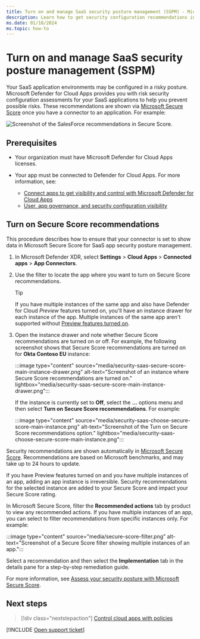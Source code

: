 ```yaml
---
title: Turn on and manage SaaS security posture management (SSPM) - Microsoft Defender for Cloud Apps
description: Learn how to get security configuration recommendations in Defender for Cloud Apps for your organization's SaaS applications.
ms.date: 01/18/2024
ms.topic: how-to
---
```


# Turn on and manage SaaS security posture management (SSPM)

Your SaaS application environments may be configured in a risky posture. Microsoft Defender for Cloud Apps provides you with risk security configuration assessments for your SaaS applications to help you prevent possible risks. These recommendations are shown via [Microsoft Secure Score](/microsoft-365/security/defender-endpoint/tvm-security-recommendation) once you have a connector to an application. For example:

![Screenshot of the SalesForce recommendations in Secure Score.](media/security-saas-sspm-in-secure-score-salesforce-filter.png)

## Prerequisites

- Your organization must have Microsoft Defender for Cloud Apps licenses.
- Your app must be connected to Defender for Cloud Apps. For more information, see:

    - [Connect apps to get visibility and control with Microsoft Defender for Cloud Apps](enable-instant-visibility-protection-and-governance-actions-for-your-apps.md)
    - [User, app governance, and security configuration visibility](enable-instant-visibility-protection-and-governance-actions-for-your-apps.md#user-app-governance-and-security-configuration-visibility)

## Turn on Secure Score recommendations

This procedure describes how to ensure that your connector is set to show data in Microsoft Secure Score for SaaS app security posture management.

1. In Microsoft Defender XDR, select **Settings** > **Cloud Apps** > **Connected apps** > **App Connectors**.

1. Use the filter to locate the app where you want to turn on Secure Score recommendations.

    > [!TIP]
    > If you have multiple instances of the same app and also have Defender for Cloud *Preview* features turned on, you'll have an instance drawer for each instance of the app. Multiple instances of the same app aren't supported without [Preview features turned on](preview-features.md).
    >

1. Open the instance drawer and note whether Secure Score recommendations are turned on or off. For example, the following screenshot shows that Secure Score recommendations are turned on for **Okta Contoso EU** instance:

    :::image type="content" source="media/security-saas-secure-score-main-instance-drawer.png" alt-text="Screenshot of an instance where Secure Score recommendations are turned on." lightbox="media/security-saas-secure-score-main-instance-drawer.png":::

    If the instance is currently set to **Off**, select the **...** options menu and then select **Turn on Secure Score recommendations**. For example:

    :::image type="content" source="media/security-saas-choose-secure-score-main-instance.png" alt-text="Screenshot of the Turn on Secure Score recommendations option." lightbox="media/security-saas-choose-secure-score-main-instance.png":::

Security recommendations are shown automatically in [Microsoft Secure Score](/microsoft-365/security/defender/microsoft-secure-score). Recommendations are based on Microsoft benchmarks, and may take up to 24 hours to update.

If you have Preview features turned on and you have multiple instances of an app, adding an app instance is irreversible. Security recommendations for the selected instance are added to your Secure Score and impact your Secure Score rating.

In Microsoft Secure Score, filter the **Recommended actions** tab by product to view any recommended actions. If you have multiple instances of an app, you can select to filter recommendations from specific instances only. For example:

:::image type="content" source="media/secure-score-filter.png" alt-text="Screenshot of a Secure Score filter showing multiple instances of an app.":::

Select a recommendation and then select the **Implementation** tab in the details pane for a step-by-step remediation guide.

For more information, see [Assess your security posture with Microsoft Secure Score](/microsoft-365/security/defender/microsoft-secure-score-improvement-actions).

## Next steps

> [!div class="nextstepaction"]
> [Control cloud apps with policies](control-cloud-apps-with-policies.md)

[!INCLUDE [Open support ticket](includes/support.md)]
